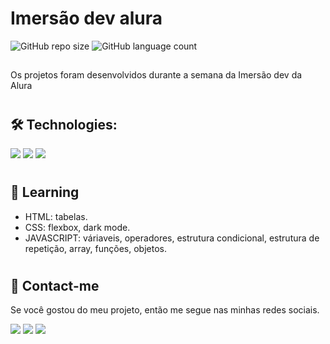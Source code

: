 # Imersão dev alura

![GitHub repo size](https://img.shields.io/github/repo-size/anafts/Imersao-Dev-Projects?style=for-the-badge)
![GitHub language count](https://img.shields.io/github/languages/count/anafts/Imersao-Dev-Projects?style=for-the-badge)


## 
Os projetos foram desenvolvidos durante a semana da Imersão dev da Alura 

 #


## 🛠️ Technologies: 

<img src="https://img.shields.io/badge/HTML5-E34F26?style=for-the-badge&logo=html5&logoColor=white">
<img src="https://img.shields.io/badge/CSS3-1572B6?style=for-the-badge&logo=css3&logoColor=white">
<img src="https://img.shields.io/badge/JavaScript-F7DF1E?style=for-the-badge&logo=javascript&logoColor=black">


#  
## 🚀 Learning

- HTML: tabelas.
- CSS: flexbox, dark mode.
- JAVASCRIPT: váriaveis, operadores, estrutura condicional, estrutura de repetição, array, funções, objetos.



#

## 💌 Contact-me
Se você gostou do meu projeto, então me segue nas minhas redes sociais. 

<a href="https://www.linkedin.com/in/ana-freitas-794b3523b/" target="_blank"><img src="https://img.shields.io/badge/-LinkedIn-%230077B5?style=for-the-badge&logo=linkedin&logoColor=white" target="_blank"></a>
  <a href="https://www.instagram.com/_beafts/" target="_blank"><img src="https://img.shields.io/badge/-Instagram-%23E4405F?style=for-the-badge&logo=instagram&logoColor=white" target="_blank"></a>
   <a href="https://www.behance.net/anafts" target="_blank"><img src="https://img.shields.io/badge/-Behance-blue?style=for-the-badge&logo=behance&logoColor=white" target="_blank"></a>
